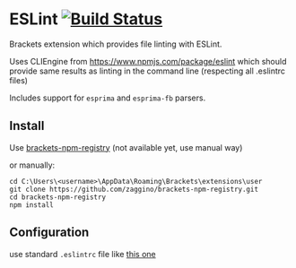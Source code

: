 # ESLint [![Build Status](https://travis-ci.org/zaggino/brackets-eslint.svg?branch=master)](https://travis-ci.org/zaggino/brackets-eslint)

Brackets extension which provides file linting with ESLint.

Uses CLIEngine from https://www.npmjs.com/package/eslint
which should provide same results as linting in the command line (respecting all .eslintrc files)

Includes support for `esprima` and `esprima-fb` parsers.

## Install

Use [brackets-npm-registry](https://github.com/zaggino/brackets-npm-registry) (not available yet, use manual way)

or manually:

```
cd C:\Users\<username>\AppData\Roaming\Brackets\extensions\user
git clone https://github.com/zaggino/brackets-npm-registry.git
cd brackets-npm-registry
npm install
```

## Configuration

use standard `.eslintrc` file like [this one](.eslintrc)
